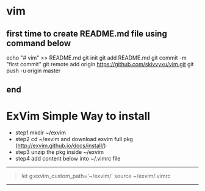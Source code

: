 # vim

## first time to create README.md file using command below
echo "# vim" >> README.md
git init
git add README.md
git commit -m "first commit"
git remote add origin https://github.com/skivvyxu/vim.git
git push -u origin master

## end

# ExVim Simple Way to install 
- step1 mkdir ~/exvim
- step2 cd ~/exvim and download exvim full pkg (http://exvim.github.io/docs/install/)
- step3 unzip the pkg inside ~/exvim
- step4 add content below into ~/.vimrc file

---
> let g:exvim_custom_path='~/exvim/'
> source ~/exvim/.vimrc
---
